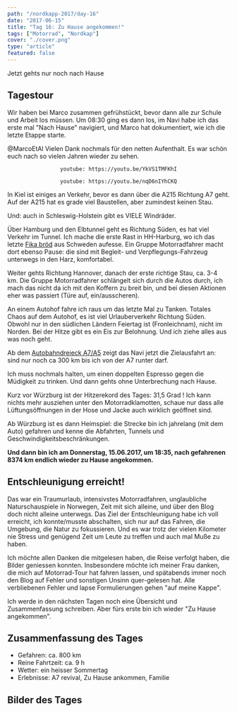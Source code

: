 ```yaml
---
path: "/nordkapp-2017/day-16"
date: "2017-06-15"
title: "Tag 16: Zu Hause angekommen!"
tags: ["Motorrad", "Nordkap"]
cover: "./cover.png"
type: "article"
featured: false
---
```


Jetzt gehts nur noch nach Hause

## Tagestour

<rehype-image src="Tour-Day-16.png"><center></center></rehype-image>

Wir haben bei Marco zusammen gefrühstückt, bevor dann alle zur Schule und Arbeit los müssen. Um 08:30 ging es dann los, im Navi habe ich das erste mal "Nach Hause" navigiert, und Marco hat dokumentiert, wie ich die letzte Etappe starte.

@MarcoEtAl Vielen Dank nochmals für den netten Aufenthalt. Es war schön euch nach so vielen Jahren wieder zu sehen.

<center>

`youtube: https://youtu.be/YkVS1TMFKhI`
</center>

<center>

`youtube: https://youtu.be/nqD6nIYhCKQ`
</center>

In Kiel ist einiges an Verkehr, bevor es dann über die A215 Richtung A7 geht. Auf der A215 hat es grade viel Baustellen, aber zumindest keinen Stau.

Und: auch in Schleswig-Holstein gibt es VIELE Windräder.

<rehype-image src="IMG_3689.JPG"><center></center></rehype-image>

Über Hamburg und den Elbtunnel geht es Richtung Süden, es hat viel Verkehr im Tunnel. Ich mache die erste Rast in HH-Harburg, wo ich das letzte [Fika bröd](https://www.schwedenundso.de/2015/05/17/schwedisches-fika-was-is-n-das/) aus Schweden aufesse. Ein Gruppe Motorradfahrer macht dort ebenso Pause: die sind mit Begleit- und Verpflegungs-Fahrzeug unterwegs in den Harz, komfortabel.

<rehype-image src="IMG_3721.JPG"><center></center></rehype-image>

Weiter gehts Richtung Hannover, danach der erste richtige Stau, ca. 3-4 km. Die Gruppe Motorradfahrer schlängelt sich durch die Autos durch, ich mach das nicht da ich mit den Koffern zu breit bin, und bei diesen Aktionen eher was passiert (Türe auf, ein/ausscheren).

An einem Autohof fahre ich raus um das letzte Mal zu Tanken. Totales Chaos auf dem Autohof, es ist viel Urlauberverkehr Richtung Süden. Obwohl nur in den südlichen Ländern Feiertag ist (Fronleichnam), nicht im Norden. Bei der Hitze gibt es ein Eis zur Belohnung. Und ich ziehe alles aus was noch geht.

<photo-composition>
<rehype-image src="IMG_3722.JPG"><center></center></rehype-image>
<rehype-image src="IMG_3741.JPG"><center></center></rehype-image>
<rehype-image src="IMG_3729.JPG"><center></center></rehype-image>
</photo-composition>

Ab dem [Autobahndreieck A7/A5](https://de.wikipedia.org/wiki/Hattenbacher_Dreieck) zeigt das Navi jetzt die Zielausfahrt an: sind nur noch ca 300 km bis ich von der A7 runter darf.

<rehype-image src="IMG_3734.JPG"><center></center></rehype-image>

Ich muss nochmals halten, um einen doppelten Espresso gegen die Müdigkeit zu trinken. Und dann gehts ohne Unterbrechung nach Hause.

Kurz vor Würzburg ist der Hitzerekord des Tages: 31,5 Grad ! Ich kann nichts mehr ausziehen unter den Motorradklamotten, schaue nur dass alle Lüftungsöffnungen in der Hose und Jacke auch wirklich geöffnet sind.

Ab Würzburg ist es dann Heimspiel: die Strecke bin ich jahrelang (mit dem Auto) gefahren und kenne die Abfahrten, Tunnels und Geschwindigkeitsbeschränkungen.

**Und dann bin ich am Donnerstag, 15.06.2017, um 18:35, nach gefahrenen 8374 km endlich wieder zu Hause angekommen.**

<photo-composition>
<rehype-image src="IMG_3753.JPG"><center></center></rehype-image>
<rehype-image src="IMG_2365.jpg"><center></center></rehype-image>
</photo-composition>

## Entschleunigung erreicht!

Das war ein Traumurlaub, intensivstes Motorradfahren, unglaubliche Naturschauspiele in Norwegen, Zeit mit sich alleine, und über den Blog doch nicht alleine unterwegs. Das Ziel der Entschleunigung habe ich voll erreicht, ich konnte/musste abschalten, sich nur auf das Fahren, die Umgebung, die Natur zu fokussieren. Und es war trotz der vielen Kilometer nie Stress und genügend Zeit um Leute zu treffen und auch mal Muße zu haben.

Ich möchte allen Danken die mitgelesen haben, die Reise verfolgt haben, die Bilder geniessen konnten. Insbesondere möchte ich meiner Frau danken, die mich auf Motorrad-Tour hat fahren lassen, und spätabends immer noch den Blog auf Fehler und sonstigen Unsinn quer-gelesen hat. Alle verbliebenen Fehler und lapse Formulierungen gehen "auf meine Kappe".

Ich werde in den nächsten Tagen noch eine Übersicht und Zusammenfassung schreiben. Aber fürs erste bin ich wieder "Zu Hause angekommen".

## Zusammenfassung des Tages

* Gefahren: ca. 800 km
* Reine Fahrtzeit: ca. 9 h
* Wetter: ein heisser Sommertag
* Erlebnisse: A7 revival, Zu Hause ankommen, Familie

## Bilder des Tages

<photo-composition>
<rehype-image src="IMG_3887.JPG"><center></center></rehype-image>
<rehype-image src="IMG_3709.JPG"><center></center></rehype-image>
<rehype-image src="IMG_3719.JPG"><center></center></rehype-image>
<rehype-image src="IMG_3723.JPG"><center></center></rehype-image>
<rehype-image src="IMG_3737.JPG"><center></center></rehype-image>
<rehype-image src="IMG_3744.JPG"><center></center></rehype-image>
<rehype-image src="IMG_2363.jpg"><center></center></rehype-image>
<rehype-image src="IMG_2370.jpg"><center></center></rehype-image>
</photo-composition>


